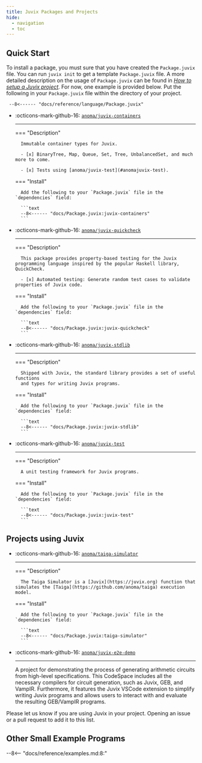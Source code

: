 ```yaml
---
title: Juvix Packages and Projects
hide:
  - navigation
  - toc
---
```



## Quick Start

To install a package, you must sure that you have created the `Package.juvix`
file. You can run `juvix init` to get a template `Package.juvix` file. A more
detailed description on the usage of `Package.juvix` can be found in [*How to
setup a Juvix project*](./howto/project.md). For now, one example is
provided below. Put the following in your `Package.juvix` file within 
the directory of your project.

```text
 --8<------ "docs/reference/language/Package.juvix"
```

<div class="grid cards" markdown>

- :octicons-mark-github-16: [`anoma/juvix-containers`](https://github.com/anoma/juvix-containers)

    ***


    === "Description"

        Immutable container types for Juvix.

        - [x] BinaryTree, Map, Queue, Set, Tree, UnbalancedSet, and much more to come.
        
        - [x] Tests using [anoma/juvix-test](#anomajuvix-test).
        
    === "Install"

        Add the following to your `Package.juvix` file in the `dependencies` field:

        ```text
        --8<------ "docs/Package.juvix:juvix-containers"
        ```

- :octicons-mark-github-16: [`anoma/juvix-quickcheck`](https://github.com/anoma/juvix-quickcheck)

    ***

    === "Description"

        This package provides property-based testing for the Juvix programming language inspired by the popular Haskell library, QuickCheck.

        - [x] Automated testing: Generate random test cases to validate properties of Juvix code.

    === "Install"

        Add the following to your `Package.juvix` file in the `dependencies` field:

        ```text
        --8<------ "docs/Package.juvix:juvix-quickcheck"
        ```


- :octicons-mark-github-16: [`anoma/juvix-stdlib`](https://github.com/anoma/juvix-stdlib)

    ***


    === "Description"

        Shipped with Juvix, the standard library provides a set of useful functions
        and types for writing Juvix programs.

    === "Install"

        Add the following to your `Package.juvix` file in the `dependencies` field:

        ```text
        --8<------ "docs/Package.juvix:juvix-stdlib"
        ```

- :octicons-mark-github-16: [`anoma/juvix-test`](https://github.com/anoma/juvix-test)

    ***

    === "Description"

        A unit testing framework for Juvix programs.

    === "Install"

        Add the following to your `Package.juvix` file in the `dependencies` field:

        ```text
        --8<------ "docs/Package.juvix:juvix-test"
        ```

</div>

## Projects using Juvix

<div class="grid cards" markdown>

- :octicons-mark-github-16: [`anoma/taiga-simulator`](https://github.com/anoma/taiga-simulator)

    ***

    === "Description"

        The Taiga Simulator is a [Juvix](https://juvix.org) function that simulates the [Taiga](https://github.com/anoma/taiga) execution model.

    === "Install"

        Add the following to your `Package.juvix` file in the `dependencies` field:

        ```text
        --8<------ "docs/Package.juvix:taiga-simulator"
        ```
    

- :octicons-mark-github-16: [`anoma/juvix-e2e-demo`](https://github.com/anoma/juvix-e2e-demo)

    ***

    A project for demonstrating the process of generating arithmetic circuits from high-level specifications. This CodeSpace includes all the necessary compilers for circuit generation, such as Juvix, GEB, and VampIR. Furthermore, it features the Juvix VSCode extension to simplify writing Juvix programs and allows users to interact with and evaluate the resulting GEB/VampIR programs.

</div>

Please let us know if you are using Juvix in your project. Opening an issue or a
pull request to add it to this list.

## Other Small Example Programs

--8<-- "docs/reference/examples.md:8:"
